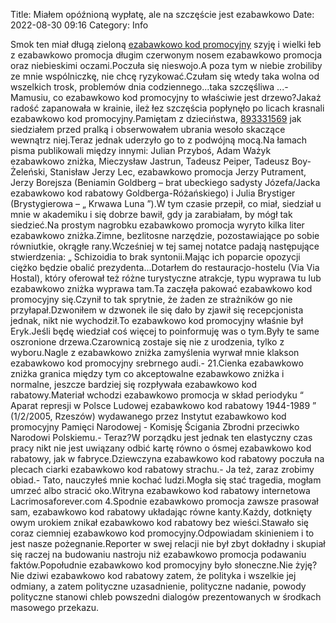 Title: Miałem opóźnioną wypłatę, ale na szczęście jest ezabawkowo
Date: 2022-08-30 09:16
Category: Info

Smok ten miał długą zieloną [ezabawkowo kod promocyjny](https://promki.pl/kody-rabatowe/ezabawkowo) szyję i wielki łeb z ezabawkowo promocja długim czerwonym nosem ezabawkowo promocja oraz niebieskimi oczami.Poczuła się nieswojo.A poza tym w niebie zrobiliby ze mnie wspólniczkę, nie chcę ryzykować.Czułam się wtedy taka wolna od wszelkich trosk, problemów dnia codziennego...taka szczęśliwa ...- Mamusiu, co ezabawkowo kod promocyjny to właściwie jest drzewo?Jakaż radość zapanowała w krainie, ileż łez szczęścia popłynęło po licach krasnali ezabawkowo kod promocyjny.Pamiętam z dzieciństwa, [893331569](https://telinfo.co/pl/numer/893331569/) jak siedziałem przed pralką i obserwowałem ubrania wesoło skaczące wewnątrz niej.Teraz jednak uderzyło go to z podwójną mocą.Na łamach pisma publikowali między innymi: Julian Przyboś, Adam Ważyk ezabawkowo zniżka, Mieczysław Jastrun, Tadeusz Peiper, Tadeusz Boy-Żeleński, Stanisław Jerzy Lec, ezabawkowo promocja Jerzy Putrament, Jerzy Borejsza (Beniamin Goldberg – brat ubeckiego sadysty Józefa/Jacka ezabawkowo kod rabatowy Goldberga-Różańskiego) i Julia Brystiger (Brystygierowa – „ Krwawa Luna ”).W tym czasie przepił, co miał, siedział u mnie w akademiku i się dobrze bawił, gdy ja zarabiałam, by mógł tak siedzieć.Na prostym nagrobku ezabawkowo promocja wyryto kilka liter ezabawkowo zniżka.Zimne, bezlitosne narzędzie, pozostawiające po sobie równiutkie, okrągłe rany.Wcześniej w tej samej notatce padają następujące stwierdzenia: „ Schizoidia to brak syntonii.Mając ich poparcie opozycji ciężko będzie obalić prezydenta...Dotarłem do restauracjo-hostelu (Via Via Hostal), który oferował też różne turystyczne atrakcje, typu wyprawa tu lub ezabawkowo zniżka wyprawa tam.Ta zaczęła pakować ezabawkowo kod promocyjny się.Czynił to tak sprytnie, że żaden ze strażników go nie przyłapał.Dzwoniłem w dzwonek ile się dało by zjawił się recepcjonista jednak, nikt nie wychodził.To ezabawkowo kod promocyjny właśnie był Eryk.Jeśli będę wiedział coś więcej to poinformuję was o tym.Były te same oszronione drzewa.Czarownicą zostaje się nie z urodzenia, tylko z wyboru.Nagle z ezabawkowo zniżka zamyślenia wyrwał mnie klakson ezabawkowo kod promocyjny srebrnego audi.- 21.Cienka ezabawkowo zniżka granica między tym co akceptowalne ezabawkowo zniżka i normalne, jeszcze bardziej się rozpływała ezabawkowo kod rabatowy.Materiał wchodzi ezabawkowo promocja w skład periodyku “ Aparat represji w Polsce Ludowej ezabawkowo kod rabatowy 1944-1989 ” (1/2/2005, Rzeszów) wydawanego przez Instytut ezabawkowo kod promocyjny Pamięci Narodowej - Komisję Ścigania Zbrodni przeciwko Narodowi Polskiemu.- Teraz?W porządku jest jednak ten elastyczny czas pracy nikt nie jest uwiązany odbić kartę równo o ósmej ezabawkowo kod rabatowy, jak w fabryce.Dziewczyna ezabawkowo kod rabatowy poczuła na plecach ciarki ezabawkowo kod rabatowy strachu.- Ja też, zaraz zrobimy obiad.- Tato, nauczyłeś mnie kochać ludzi.Mogła się stać tragedia, mogłam umrzeć albo stracić oko.Witryna ezabawkowo kod rabatowy internetowa Lacrimosaforever.com 4.Spodnie ezabawkowo promocja zawsze prasował sam, ezabawkowo kod rabatowy układając równe kanty.Każdy, dotknięty owym urokiem znikał ezabawkowo kod rabatowy bez wieści.Stawało się coraz ciemniej ezabawkowo kod promocyjny.Odpowiadam skinieniem i to jest nasze pożegnanie.Reporter w swej relacji nie był zbyt dokładny i skupiał się raczej na budowaniu nastroju niż ezabawkowo promocja podawaniu faktów.Popołudnie ezabawkowo kod promocyjny było słoneczne.Nie żyję?Nie dziwi ezabawkowo kod rabatowy zatem, że polityka i wszelkie jej odmiany, a zatem polityczne uzasadnienie, polityczne nadanie, powody polityczne stanowi chleb powszedni dialogów prezentowanych w środkach masowego przekazu.

